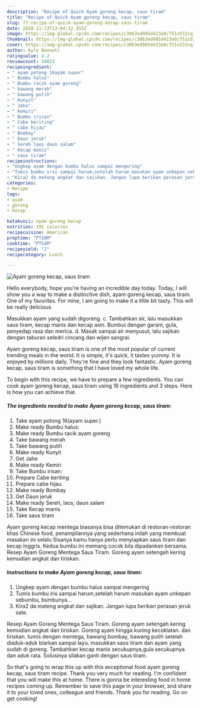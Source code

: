 ```yaml
---
description: "Recipe of Quick Ayam goreng kecap, saus tiram"
title: "Recipe of Quick Ayam goreng kecap, saus tiram"
slug: 77-recipe-of-quick-ayam-goreng-kecap-saus-tiram
date: 2020-11-13T13:04:12.455Z
image: https://img-global.cpcdn.com/recipes/c3063ed985d423e0/751x532cq70/ayam-goreng-kecap-saus-tiram-foto-resep-utama.jpg
thumbnail: https://img-global.cpcdn.com/recipes/c3063ed985d423e0/751x532cq70/ayam-goreng-kecap-saus-tiram-foto-resep-utama.jpg
cover: https://img-global.cpcdn.com/recipes/c3063ed985d423e0/751x532cq70/ayam-goreng-kecap-saus-tiram-foto-resep-utama.jpg
author: Kyle Bennett
ratingvalue: 4.2
reviewcount: 18023
recipeingredient:
- " ayam potong 16ayam super"
- " Bumbu halus"
- " Bumbu racik ayam goreng"
- " bawang merah"
- " bawang putih"
- " Kunyit"
- " Jahe"
- " Kemiri"
- " Bumbu irisan"
- " Cabe keriting"
- " cabe hijau"
- " Bombay"
- " Daun jeruk"
- " Sereh laos daun salam"
- " Kecap manis"
- " saus tiram"
recipeinstructions:
- "Ungkep ayam dengan bumbu halus sampai mengering"
- "Tumis bumbu iris sampai harum,setelah harum masukan ayam unkepan sebumbu, bumbunya..."
- "Kira2 da mateng angkat dan sajikan. Jangan lupa berikan perasan jeruk sate."
categories:
- Recipe
tags:
- ayam
- goreng
- kecap

katakunci: ayam goreng kecap 
nutrition: 191 calories
recipecuisine: American
preptime: "PT10M"
cooktime: "PT54M"
recipeyield: "2"
recipecategory: Lunch

---
```



![Ayam goreng kecap, saus tiram](https://img-global.cpcdn.com/recipes/c3063ed985d423e0/751x532cq70/ayam-goreng-kecap-saus-tiram-foto-resep-utama.jpg)

Hello everybody, hope you're having an incredible day today. Today, I will show you a way to make a distinctive dish, ayam goreng kecap, saus tiram. One of my favorites. For mine, I am going to make it a little bit tasty. This will be really delicious.

Masukkan ayam yang sudah digoreng. c. Tambahkan air, lalu masukkan saus tiram, kecap manis dan kecap asin. Bumbui dengan garam, gula, penyedap rasa dan merica. d. Masak sampai air menyusut, lalu sajikan dengan taburan seledri cincang dan wijen sangrai.

Ayam goreng kecap, saus tiram is one of the most popular of current trending meals in the world. It is simple, it's quick, it tastes yummy. It is enjoyed by millions daily. They're fine and they look fantastic. Ayam goreng kecap, saus tiram is something that I have loved my whole life.


To begin with this recipe, we have to prepare a few ingredients. You can cook ayam goreng kecap, saus tiram using 16 ingredients and 3 steps. Here is how you can achieve that.

<!--inarticleads1-->

##### The ingredients needed to make Ayam goreng kecap, saus tiram:

1. Take  ayam potong 16(ayam super.)
1. Make ready  Bumbu halus:
1. Make ready  Bumbu racik ayam goreng
1. Take  bawang merah
1. Take  bawang putih
1. Make ready  Kunyit
1. Get  Jahe
1. Make ready  Kemiri
1. Take  Bumbu irisan:
1. Prepare  Cabe keriting
1. Prepare  cabe hijau
1. Make ready  Bombay
1. Get  Daun jeruk
1. Make ready  Sereh, laos, daun salam
1. Take  Kecap manis
1. Take  saus tiram


Ayam goreng kecap mentega biasanya bisa ditemukan di restoran-restoran khas Chinese food, penampilannya yang sederhana inilah yang membuat masakan ini selalu Sisanya kamu hanya perlu menyiapkan saus tiram dan kecap Inggris. Kedua bumbu ini memang cocok bila dipadankan bersama. Resep Ayam Goreng Mentega Saus Tiram. Goreng ayam setengah kering kemudian angkat dan tiriskan. 

<!--inarticleads2-->

##### Instructions to make Ayam goreng kecap, saus tiram:

1. Ungkep ayam dengan bumbu halus sampai mengering
1. Tumis bumbu iris sampai harum,setelah harum masukan ayam unkepan sebumbu, bumbunya...
1. Kira2 da mateng angkat dan sajikan. Jangan lupa berikan perasan jeruk sate.


Resep Ayam Goreng Mentega Saus Tiram. Goreng ayam setengah kering kemudian angkat dan tiriskan. Goreng ayam hingga kuning kecoklatan. dan tiriskan. tumis dengan mentega, bawang bombay, bawang putih setelah diaduk-aduk biarkan sampai layu. masukkan saos tiram dan ayam yang sudah di goreng. Tambahkan kecap manis secukupnya,gula secukupnya dan aduk rata. Solusinya silakan ganti dengan saus tiram. 

So that's going to wrap this up with this exceptional food ayam goreng kecap, saus tiram recipe. Thank you very much for reading. I'm confident that you will make this at home. There is gonna be interesting food in home recipes coming up. Remember to save this page in your browser, and share it to your loved ones, colleague and friends. Thank you for reading. Go on get cooking!
